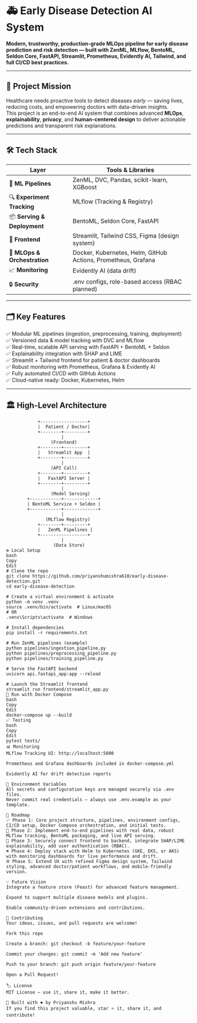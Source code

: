 # 🚑 Early Disease Detection AI System

**Modern, trustworthy, production-grade MLOps pipeline for early disease prediction and risk detection — built with ZenML, MLflow, BentoML, Seldon Core, FastAPI, Streamlit, Prometheus, Evidently AI, Tailwind, and full CI/CD best practices.**

---

## 🎯 Project Mission

Healthcare needs proactive tools to detect diseases *early* — saving lives, reducing costs, and empowering doctors with data-driven insights.  
This project is an end-to-end AI system that combines advanced **MLOps**, **explainability**, **privacy**, and **human-centered design** to deliver actionable predictions and transparent risk explanations.

---

## 🛠️ Tech Stack

| Layer              | Tools & Libraries                                          |
|--------------------|------------------------------------------------------------|
| 🧩 **ML Pipelines** | ZenML, DVC, Pandas, scikit-learn, XGBoost                  |
| 🔍 **Experiment Tracking** | MLflow (Tracking & Registry)                          |
| 📦 **Serving & Deployment** | BentoML, Seldon Core, FastAPI                     |
| 🎨 **Frontend**    | Streamlit, Tailwind CSS, Figma (design system)              |
| 🔑 **MLOps & Orchestration** | Docker, Kubernetes, Helm, GitHub Actions, Prometheus, Grafana |
| 📈 **Monitoring**  | Evidently AI (data drift)                                   |
| 🔒 **Security**    | .env configs, role-based access (RBAC planned)              |

---

## 🗂️ Key Features

✅ Modular ML pipelines (ingestion, preprocessing, training, deployment)  
✅ Versioned data & model tracking with DVC and MLflow  
✅ Real-time, scalable API serving with FastAPI + BentoML + Seldon  
✅ Explainability integration with SHAP and LIME  
✅ Streamlit + Tailwind frontend for patient & doctor dashboards  
✅ Robust monitoring with Prometheus, Grafana & Evidently AI  
✅ Fully automated CI/CD with GitHub Actions  
✅ Cloud-native ready: Docker, Kubernetes, Helm

---

## 🏛️ High-Level Architecture

```plaintext
            +------------------+
            |  Patient / Doctor|
            +--------+---------+
                     |
                 (Frontend)
            +--------+---------+
            |   Streamlit App  |
            +--------+---------+
                     |
                 (API Call)
            +--------+---------+
            |   FastAPI Server |
            +--------+---------+
                     |
                 (Model Serving)
        +------------+-------------+
        | BentoML Service + Seldon |
        +------------+-------------+
                     |
               (MLflow Registry)
            +--------+---------+
            |   ZenML Pipelines |
            +------------------+
                     |
                  (Data Store)
⚙️ Local Setup
bash
Copy
Edit
# Clone the repo
git clone https://github.com/priyanshumishra610/early-disease-detection.git
cd early-disease-detection

# Create a virtual environment & activate
python -m venv .venv
source .venv/bin/activate  # Linux/macOS
# OR
.venv\Scripts\activate  # Windows

# Install dependencies
pip install -r requirements.txt

# Run ZenML pipelines (example)
python pipelines/ingestion_pipeline.py
python pipelines/preprocessing_pipeline.py
python pipelines/training_pipeline.py

# Serve the FastAPI backend
uvicorn api.fastapi_app:app --reload

# Launch the Streamlit frontend
streamlit run frontend/streamlit_app.py
🚀 Run with Docker Compose
bash
Copy
Edit
docker-compose up --build
✅ Testing
bash
Copy
Edit
pytest tests/
📊 Monitoring
MLflow Tracking UI: http://localhost:5000

Prometheus and Grafana dashboards included in docker-compose.yml

Evidently AI for drift detection reports

🔐 Environment Variables
All secrets and configuration keys are managed securely via .env files.
Never commit real credentials — always use .env.example as your template.

🎯 Roadmap
✅ Phase 1: Core project structure, pipelines, environment configs, CI/CD setup, Docker Compose orchestration, and initial tests.
🔄 Phase 2: Implement end-to-end pipelines with real data, robust MLflow tracking, BentoML packaging, and live API serving.
🚀 Phase 3: Securely connect frontend to backend, integrate SHAP/LIME explainability, add user authentication (RBAC).
☸️ Phase 4: Deploy stack with Helm to Kubernetes (GKE, EKS, or AKS) with monitoring dashboards for live performance and drift.
🌐 Phase 5: Extend UX with refined Figma design system, Tailwind styling, advanced doctor/patient workflows, and mobile-friendly version.

💡 Future Vision
Integrate a feature store (Feast) for advanced feature management.

Expand to support multiple disease models and plugins.

Enable community-driven extensions and contributions.

🤝 Contributing
Your ideas, issues, and pull requests are welcome!

Fork this repo

Create a branch: git checkout -b feature/your-feature

Commit your changes: git commit -m 'Add new feature'

Push to your branch: git push origin feature/your-feature

Open a Pull Request!

🏷️ License
MIT License — use it, share it, make it better.

🔗 Built with ❤️ by Priyanshu Mishra
If you find this project valuable, star ⭐️ it, share it, and contribute!

